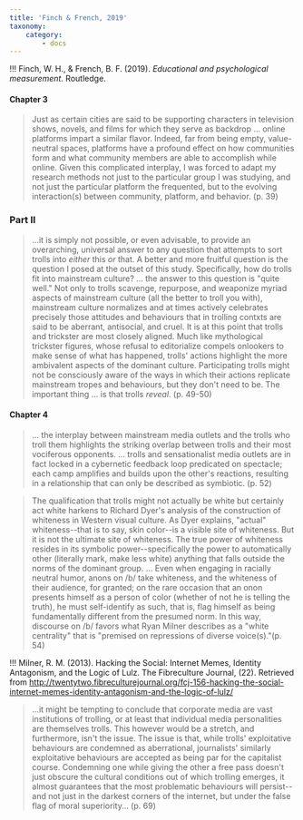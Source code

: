 ```yaml
---
title: 'Finch & French, 2019'
taxonomy:
    category:
        - docs
---
```


!!! Finch, W. H., & French, B. F. (2019). *Educational and psychological measurement.* Routledge.


#### Chapter 3

> Just as certain cities are said to be supporting characters in television shows, novels, and films for which they serve as backdrop ... online platforms impart a similar flavor. Indeed, far from being empty, value-neutral spaces, platforms have a profound effect on how communities form and what community members are able to accomplish while online. Given this complicated interplay, I was forced to adapt my research methods not just to the particular group I was studying, and not just the particular platform the frequented, but to the evolving interaction(s) between community, platform, and behavior. (p. 39)

### Part II

> ...it is simply not possible, or even advisable, to provide an overarching, universal answer to any question that attempts to sort trolls into *either* this *or* that.
A better and more fruitful question is the question I posed at the outset of this study. Specifically, how do trolls fit into mainstream culture? ... the answer to this question is "quite well." Not only to trolls scavenge, repurpose, and weaponize myriad aspects of mainstream culture (all the better to troll you with), mainstream culture normalizes and at times actively celebrates precisely those attitudes and behaviours that in trolling contxts are said to be aberrant, antisocial, and cruel.
It is at this point that trolls and trickster are most closely aligned. Much like mythological trickster figures, whose refusal to editorialize compels onlookers to make sense of what has happened, trolls' actions highlight the more ambivalent aspects of the dominant culture. Participating trolls might not be consciously aware of the ways in which their actions replicate mainstream tropes and behaviours, but they don't need to be. The important thing ... is that trolls *reveal*. (p. 49-50)

#### Chapter 4

> ... the interplay between mainstream media outlets and the trolls who troll them highlights the striking overlap between trolls and their most vociferous opponents. ... trolls and sensationalist media outlets are in fact locked in a cybernetic feedback loop predicated on spectacle; each camp amplifies and builds upon the other's reactions, resulting in a relationship that can only be described as symbiotic. (p. 52)

> The qualification that trolls might not actually be white but certainly act white harkens to Richard Dyer's analysis of the construction of whiteness in Western visual culture. As Dyer explains, "actual" whiteness--that is to say, skin color--is a visible site of whiteness. But it is not the ultimate site of whiteness. The true power of whiteness resides in its symbolic power--specifically the power to automatically other (literally mark, make less white) anything that falls outside the norms of the dominant group. ... Even when engaging in racially neutral humor, anons on /b/ take whiteness, and the whiteness of their audience, for granted; on the rare occasion that an onon presents himself as a person of color (whether of not he is telling the truth), he must self-identify as such, that is, flag himself as being fundamentally different from the presumed norm. In this way, discourse on /b/ favors what Ryan Milner describes as a "white centrality" that is "premised on repressions of diverse voice(s)."(p. 54)

!!! Milner, R. M. (2013). Hacking the Social: Internet Memes, Identity Antagonism, and the Logic of Lulz. The Fibreculture Journal, (22). Retrieved from http://twentytwo.fibreculturejournal.org/fcj-156-hacking-the-social-internet-memes-identity-antagonism-and-the-logic-of-lulz/

> ...it might be tempting to conclude that corporate media are vast institutions of trolling, or at least that individual media personalities are themselves trolls. This however would be a stretch, and furthermore, isn't the issue. The issue is that, while trolls' exploitative behaviours are condemned as aberrational, journalists' similarly exploitative behaviours are accepted as being par for the capitalist course. Condemning one while giving the other a free pass doesn't just obscure the cultural conditions out of which trolling emerges, it almost guarantees that the most problematic behaviours will persist--and not just in the darkest corners of the internet, but under the false flag of moral superiority... (p. 69)
